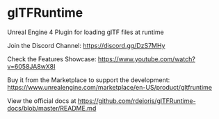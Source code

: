 # glTFRuntime
Unreal Engine 4 Plugin for loading glTF files at runtime

Join the Discord Channel: https://discord.gg/DzS7MHy

Check the Features Showcase: https://www.youtube.com/watch?v=6058JA8wX8I

Buy it from the Marketplace to support the development: https://www.unrealengine.com/marketplace/en-US/product/gltfruntime

View the official docs at https://github.com/rdeioris/glTFRuntime-docs/blob/master/README.md
